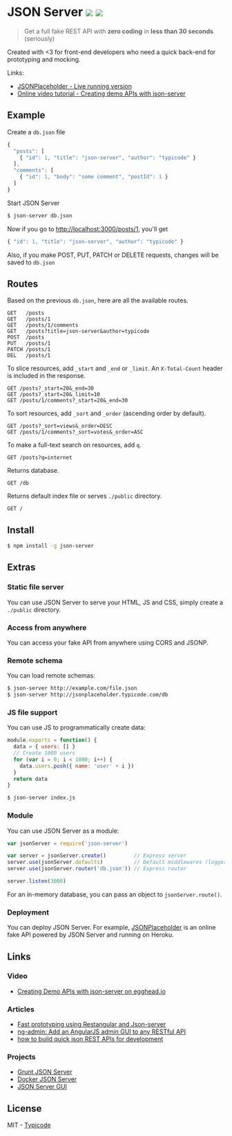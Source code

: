 # JSON Server [![](https://travis-ci.org/typicode/json-server.svg)](https://travis-ci.org/typicode/json-server) [![](https://badge.fury.io/js/json-server.svg)](http://badge.fury.io/js/json-server)

> Get a full fake REST API with __zero coding__ in __less than 30 seconds__ (seriously)

Created with <3 for front-end developers who need a quick back-end for prototyping and mocking.

Links:
  * [JSONPlaceholder - Live running version](http://jsonplaceholder.typicode.com)
  * [Online video tutorial - Creating demo APIs with json-server](https://egghead.io/lessons/nodejs-creating-demo-apis-with-json-server)



## Example

Create a `db.json` file

```javascript
{
  "posts": [
    { "id": 1, "title": "json-server", "author": "typicode" }
  ],
  "comments": [
    { "id": 1, "body": "some comment", "postId": 1 }
  ]
}
```

Start JSON Server

```bash
$ json-server db.json
```

Now if you go to [http://localhost:3000/posts/1](), you'll get

```javascript
{ "id": 1, "title": "json-server", "author": "typicode" }
```

Also, if you make POST, PUT, PATCH or DELETE requests, changes will be saved to `db.json`

## Routes

Based on the previous `db.json`, here are all the available routes.

```
GET   /posts
GET   /posts/1
GET   /posts/1/comments
GET   /posts?title=json-server&author=typicode
POST  /posts
PUT   /posts/1
PATCH /posts/1
DEL   /posts/1
```

To slice resources, add `_start` and `_end` or `_limit`. An `X-Total-Count` header is included in the response.

```
GET /posts?_start=20&_end=30
GET /posts?_start=20&_limit=10
GET /posts/1/comments?_start=20&_end=30
```

To sort resources, add `_sort` and `_order` (ascending order by default).

```
GET /posts?_sort=views&_order=DESC
GET /posts/1/comments?_sort=votes&_order=ASC
```

To make a full-text search on resources, add `q`.

```
GET /posts?q=internet
```

Returns database.

```
GET /db
```

Returns default index file or serves `./public` directory.

```
GET /
```

## Install

```bash
$ npm install -g json-server
```

## Extras

### Static file server

You can use JSON Server to serve your HTML, JS and CSS, simply create a `./public` directory.

### Access from anywhere

You can access your fake API from anywhere using CORS and JSONP.

### Remote schema

You can load remote schemas:

```bash
$ json-server http://example.com/file.json
$ json-server http://jsonplaceholder.typicode.com/db
```

### JS file support

You can use JS to programmatically create data:

```javascript
module.exports = function() {
  data = { users: [] }
  // Create 1000 users
  for (var i = 0; i < 1000; i++) {
    data.users.push({ name: 'user' + i })
  }
  return data
}
```

```bash
$ json-server index.js
```

### Module

You can use JSON Server as a module:

```javascript
var jsonServer = require('json-server')

var server = jsonServer.create()         // Express server
server.use(jsonServer.defaults)          // Default middlewares (logger, public, cors)
server.use(jsonServer.router('db.json')) // Express router

server.listen(3000)
```

For an in-memory database, you can pass an object to `jsonServer.route()`.

### Deployment

You can deploy JSON Server. For example, [JSONPlaceholder](http://jsonplaceholder.typicode.com) is an online fake API powered by JSON Server and running on Heroku.

## Links

### Video

* [Creating Demo APIs with json-server on egghead.io](https://egghead.io/lessons/nodejs-creating-demo-apis-with-json-server)

### Articles

* [Fast prototyping using Restangular and Json-server](http://glebbahmutov.com/blog/fast-prototyping-restangular-and-json-server/)
* [ng-admin: Add an AngularJS admin GUI to any RESTful API](http://marmelab.com/blog/2014/09/15/easy-backend-for-your-restful-api.html)
* [how to build quick json REST APIs for development](http://outloudthinking.me/how-to-build-quick-json-rest-apis/)

### Projects

* [Grunt JSON Server](https://github.com/tfiwm/grunt-json-server)
* [Docker JSON Server](https://github.com/clue/docker-json-server)
* [JSON Server GUI](https://github.com/naholyr/json-server-gui)

## License

MIT - [Typicode](https://github.com/typicode)
